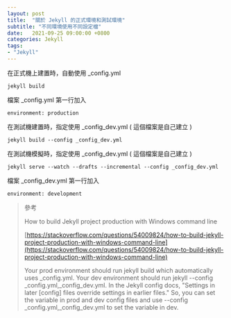 ```yaml
---
layout: post
title:  "關於 Jekyll 的正式環境和測試環境"
subtitle: "不同環境使用不同設定檔"
date:   2021-09-25 09:00:00 +0800
categories: Jekyll
tags:
- "Jekyll"
---
```


在正式機上建置時，自動使用 _config.yml

`jekyll build`

檔案 _config.yml 第一行加入

`environment: production`

在測試機建置時，指定使用 _config_dev.yml ( 這個檔案是自己建立 )

`jekyll build --config _config_dev.yml`

在測試機模擬時，指定使用 _config_dev.yml ( 這個檔案是自己建立 )

`jekyll serve --watch --drafts --incremental --config _config_dev.yml`

檔案 _config_dev.yml 第一行加入

`environment: development`

> 參考
>
> How to build Jekyll project production with Windows command line
> 
> [https://stackoverflow.com/questions/54009824/how-to-build-jekyll-project-production-with-windows-command-line](https://stackoverflow.com/questions/54009824/how-to-build-jekyll-project-production-with-windows-command-line)
>
> Your prod environment should run jekyll build which automatically uses _config.yml. Your dev environment should run jekyll <command> --config _config.yml,_config_dev.yml. In the Jekyll config docs, "Settings in later [config] files override settings in earlier files." So, you can set the variable in prod and dev config files and use --config _config.yml,_config_dev.yml to set the variable in dev.